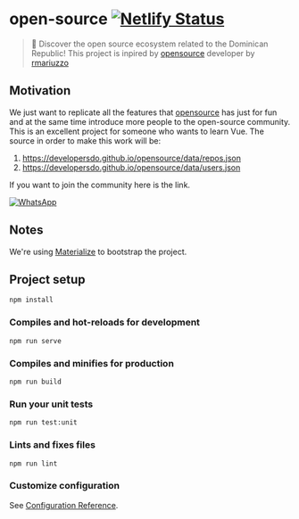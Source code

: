 # open-source [![Netlify Status](https://api.netlify.com/api/v1/badges/6172ee72-5dd4-42d6-9463-47bbbc5c007e/deploy-status)](https://app.netlify.com/sites/opensourcevue/deploys)

> 🔦 Discover the open source ecosystem related to the Dominican Republic!
> This project is inpired by [opensource](https://github.com/developersdo/opensource/) developer by [rmariuzzo](https://github.com/rmariuzzo)

## Motivation

We just want to replicate all the features that [opensource](https://github.com/developersdo/opensource/) has just for fun and at the same time introduce more people to the open-source community. This is an excellent project for someone who wants to learn Vue.
The source in order to make this work will be:

1. https://developersdo.github.io/opensource/data/repos.json
2. https://developersdo.github.io/opensource/data/users.json

If you want to join the community here is the link.

[![WhatsApp](https://i.imgur.com/ewvbbzu.png)](https://chat.whatsapp.com/L5rFQpme22IHmmyOMI1MWA)

## Notes

We're using [Materialize](https://materializecss.com/) to bootstrap the project.

## Project setup

```
npm install
```

### Compiles and hot-reloads for development

```
npm run serve
```

### Compiles and minifies for production

```
npm run build
```

### Run your unit tests

```
npm run test:unit
```

### Lints and fixes files

```
npm run lint
```

### Customize configuration

See [Configuration Reference](https://cli.vuejs.org/config/).
